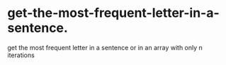 # get-the-most-frequent-letter-in-a-sentence.
get the most frequent letter in a sentence or in an array with only n iterations
